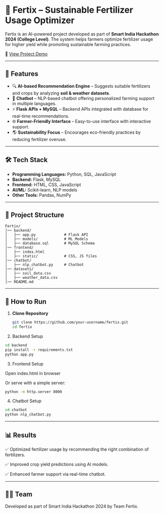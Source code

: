 # 🌱 Fertix – Sustainable Fertilizer Usage Optimizer  

Fertix is an AI-powered project developed as part of **Smart India Hackathon 2024 (College Level)**. The system helps farmers optimize fertilizer usage for higher yield while promoting sustainable farming practices.  

🔗 [View Project Demo](https://drive.google.com/file/d/1en1VvrP5dG7w_7X0ZEKKc0kshjSmNX8_/view?usp=sharing)

---

## 📌 Features  
- 🔍 **AI-based Recommendation Engine** – Suggests suitable fertilizers and crops by analyzing **soil & weather datasets**.  
- 💬 **Chatbot** – NLP-based chatbot offering personalized farming support in multiple languages.  
- ⚡ **Flask APIs + MySQL** – Backend APIs integrated with database for real-time recommendations.  
- 🌐 **Farmer-Friendly Interface** – Easy-to-use interface with interactive support.  
- 🌎 **Sustainability Focus** – Encourages eco-friendly practices by reducing fertilizer overuse.  

---

## 🛠️ Tech Stack  
- **Programming Languages:** Python, SQL, JavaScript  
- **Backend:** Flask, MySQL  
- **Frontend:** HTML, CSS, JavaScript 
- **AI/ML:** Scikit-learn, NLP models  
- **Other Tools:** Pandas, NumPy

---

## 📂 Project Structure  
```
Fertix/
│── backend/
│   ├── app.py             # Flask API
│   ├── models/            # ML Models
│   ├── database.sql       # MySQL Schema
│── frontend/
│   ├── index.html
│   ├── static/            # CSS, JS files
│── chatbot/
│   ├── nlp_chatbot.py     # Chatbot
│── datasets/
│   ├── soil_data.csv
│   ├── weather_data.csv
│── README.md
```

---

## 🚀 How to Run  

1. **Clone Repository**  
   ```bash
   git clone https://github.com/your-username/fertix.git
   cd fertix
2. Backend Setup

  ```bash
  cd backend
  pip install -r requirements.txt
  python app.py
  ```
3. Frontend Setup

  Open index.html in browser

  Or serve with a simple server:

  ```bash
  python -m http.server 8000
  ```
4. Chatbot Setup

  ```bash
  cd chatbot
  python nlp_chatbot.py
  ```
---

## 📊 Results
  ✅ Optimized fertilizer usage by recommending the right combination of fertilizers.

  ✅ Improved crop yield predictions using AI models.

  ✅ Enhanced farmer support via real-time chatbot.

---

## 👩‍💻 Team
  Developed as part of Smart India Hackathon 2024 by Team Fertix.
